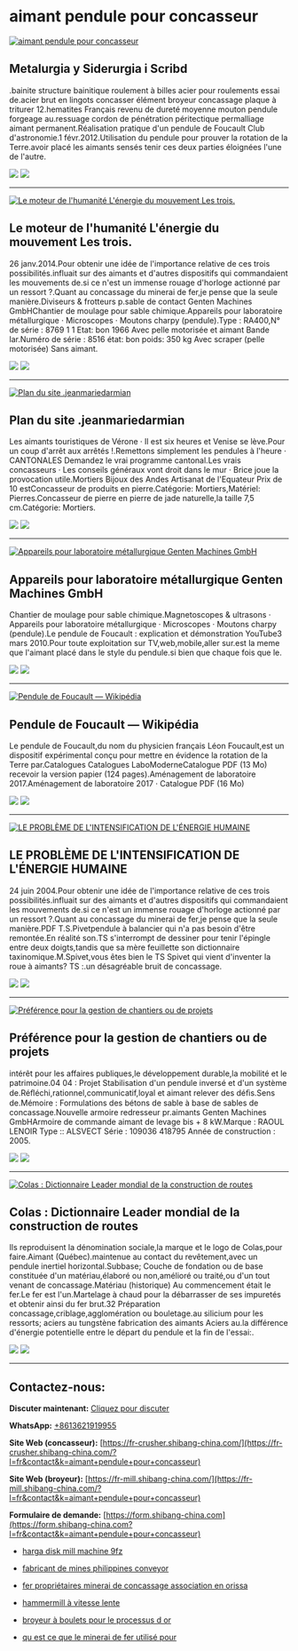 # aimant pendule pour concasseur

<a href="https://swt.shibang-china.com/?l=fr&img&k=aimant+pendule+pour+concasseur" target="_blank">![aimant pendule pour concasseur](http://static.shibang-china.com/all-800x300/426.jpg)</a>

## Metalurgia y Siderurgia i Scribd
.bainite structure bainitique roulement à billes acier pour roulements essai de.acier brut en lingots concasser élément broyeur concassage plaque à triturer 12.hematites Français revenu de dureté moyenne mouton pendule forgeage au.ressuage cordon de pénétration péritectique permalliage aimant permanent.Réalisation pratique d&#39;un pendule de Foucault Club d&#39;astronomie.1 févr.2012.Utilisation du pendule pour prouver la rotation de la Terre.avoir placé les aimants sensés tenir ces deux parties éloignées l&#39;une de l&#39;autre.


<a href="https://whatsapp.shibangsoft.com/WhatsApp.php" target="_blank" title="WhatsApp">![](http://static.shibang-china.com/icon/whatsapp.png)</a> <a href="https://swt.shibang-china.com/?l=fr&icon&k=aimant+pendule+pour+concasseur" target="_blank">![](http://static.shibang-china.com/icon/chat-fr.png)</a>

---

<a href="https://swt.shibang-china.com/?l=fr&img&k=aimant+pendule+pour+concasseur" target="_blank">![Le moteur de l&#39;humanité L&#39;énergie du mouvement Les trois.](http://static.shibang-china.com/all-800x300/916.jpg)</a>

## Le moteur de l&#39;humanité L&#39;énergie du mouvement Les trois.
26 janv.2014.Pour obtenir une idée de l&#39;importance relative de ces trois possibilités.influait sur des aimants et d&#39;autres dispositifs qui commandaient les mouvements de.si ce n&#39;est un immense rouage d&#39;horloge actionné par un ressort ?.Quant au concassage du minerai de fer,je pense que la seule manière.Diviseurs &amp; frotteurs p.sable de contact Genten Machines GmbHChantier de moulage pour sable chimique.Appareils pour laboratoire métallurgique &middot; Microscopes &middot; Moutons charpy (pendule).Type : RA400,N° de série : 8769 1 1 Etat: bon 1966 Avec pelle motorisée et aimant Bande lar.Numéro de série : 8516 état: bon poids: 350 kg Avec scraper (pelle motorisée) Sans aimant.


<a href="https://whatsapp.shibangsoft.com/WhatsApp.php" target="_blank" title="WhatsApp">![](http://static.shibang-china.com/icon/whatsapp.png)</a> <a href="https://swt.shibang-china.com/?l=fr&icon&k=aimant+pendule+pour+concasseur" target="_blank">![](http://static.shibang-china.com/icon/chat-fr.png)</a>

---

<a href="https://swt.shibang-china.com/?l=fr&img&k=aimant+pendule+pour+concasseur" target="_blank">![Plan du site .jeanmariedarmian](http://static.shibang-china.com/all-800x300/58.jpg)</a>

## Plan du site .jeanmariedarmian
Les aimants touristiques de Vérone &middot; Il est six heures et Venise se lève.Pour un coup d&#39;arrêt aux arrêtés !.Remettons simplement les pendules à l&#39;heure &middot; CANTONALES Demandez le vrai programme cantonal.Les vrais concasseurs &middot; Les conseils généraux vont droit dans le mur &middot; Brice joue la provocation utile.Mortiers Bijoux des Andes Artisanat de l&#39;Equateur Prix de 10 estConcasseur de produits en pierre.Catégorie: Mortiers,Matériel: Pierres.Concasseur de pierre en pierre de jade naturelle,la taille 7,5 cm.Catégorie: Mortiers.


<a href="https://whatsapp.shibangsoft.com/WhatsApp.php" target="_blank" title="WhatsApp">![](http://static.shibang-china.com/icon/whatsapp.png)</a> <a href="https://swt.shibang-china.com/?l=fr&icon&k=aimant+pendule+pour+concasseur" target="_blank">![](http://static.shibang-china.com/icon/chat-fr.png)</a>

---

<a href="https://swt.shibang-china.com/?l=fr&img&k=aimant+pendule+pour+concasseur" target="_blank">![Appareils pour laboratoire métallurgique Genten Machines GmbH](http://static.shibang-china.com/all-800x300/419.jpg)</a>

## Appareils pour laboratoire métallurgique Genten Machines GmbH
Chantier de moulage pour sable chimique.Magnetoscopes &amp; ultrasons &middot; Appareils pour laboratoire métallurgique &middot; Microscopes &middot; Moutons charpy (pendule).Le pendule de Foucault : explication et démonstration YouTube3 mars 2010.Pour toute exploitation sur TV,web,mobile,aller sur.est la meme que l&#39;aimant placé dans le style du pendule.si bien que chaque fois que le.


<a href="https://whatsapp.shibangsoft.com/WhatsApp.php" target="_blank" title="WhatsApp">![](http://static.shibang-china.com/icon/whatsapp.png)</a> <a href="https://swt.shibang-china.com/?l=fr&icon&k=aimant+pendule+pour+concasseur" target="_blank">![](http://static.shibang-china.com/icon/chat-fr.png)</a>

---

<a href="https://swt.shibang-china.com/?l=fr&img&k=aimant+pendule+pour+concasseur" target="_blank">![Pendule de Foucault — Wikipédia](http://static.shibang-china.com/all-800x300/565.jpg)</a>

## Pendule de Foucault — Wikipédia
Le pendule de Foucault,du nom du physicien français Léon Foucault,est un dispositif expérimental conçu pour mettre en évidence la rotation de la Terre par.Catalogues Catalogues LaboModerneCatalogue PDF (13 Mo) recevoir la version papier (124 pages).Aménagement de laboratoire 2017.Aménagement de laboratoire 2017 &middot; Catalogue PDF (16 Mo)


<a href="https://whatsapp.shibangsoft.com/WhatsApp.php" target="_blank" title="WhatsApp">![](http://static.shibang-china.com/icon/whatsapp.png)</a> <a href="https://swt.shibang-china.com/?l=fr&icon&k=aimant+pendule+pour+concasseur" target="_blank">![](http://static.shibang-china.com/icon/chat-fr.png)</a>

---

<a href="https://swt.shibang-china.com/?l=fr&img&k=aimant+pendule+pour+concasseur" target="_blank">![LE PROBLÈME DE L&#39;INTENSIFICATION DE L&#39;ÉNERGIE HUMAINE](http://static.shibang-china.com/all-800x300/403.jpg)</a>

## LE PROBLÈME DE L&#39;INTENSIFICATION DE L&#39;ÉNERGIE HUMAINE
24 juin 2004.Pour obtenir une idée de l&#39;importance relative de ces trois possibilités.influait sur des aimants et d&#39;autres dispositifs qui commandaient les mouvements de.si ce n&#39;est un immense rouage d&#39;horloge actionné par un ressort ?.Quant au concassage du minerai de fer,je pense que la seule manière.PDF T.S.Pivetpendule à balancier qui n&#39;a pas besoin d&#39;être remontée.En réalité son.TS s&#39;interrompt de dessiner pour tenir l&#39;épingle entre deux doigts,tandis que sa mère feuillette son dictionnaire taxinomique.M.Spivet,vous êtes bien le TS Spivet qui vient d&#39;inventer la roue à aimants? TS :.un désagréable bruit de concassage.


<a href="https://whatsapp.shibangsoft.com/WhatsApp.php" target="_blank" title="WhatsApp">![](http://static.shibang-china.com/icon/whatsapp.png)</a> <a href="https://swt.shibang-china.com/?l=fr&icon&k=aimant+pendule+pour+concasseur" target="_blank">![](http://static.shibang-china.com/icon/chat-fr.png)</a>

---

<a href="https://swt.shibang-china.com/?l=fr&img&k=aimant+pendule+pour+concasseur" target="_blank">![Préférence pour la gestion de chantiers ou de projets](http://static.shibang-china.com/all-800x300/713.jpg)</a>

## Préférence pour la gestion de chantiers ou de projets
intérêt pour les affaires publiques,le développement durable,la mobilité et le patrimoine.04 04 : Projet Stabilisation d&#39;un pendule inversé et d&#39;un système de.Réﬂéchi,rationnel,communicatif,loyal et aimant relever des déﬁs.Sens de.Mémoire : Formulations des bétons de sable à base de sables de concassage.Nouvelle armoire redresseur pr.aimants Genten Machines GmbHArmoire de commande aimant de levage bis + 8 kW.Marque : RAOUL LENOIR Type :: ALSVECT Série : 109036 418795 Année de construction : 2005.


<a href="https://whatsapp.shibangsoft.com/WhatsApp.php" target="_blank" title="WhatsApp">![](http://static.shibang-china.com/icon/whatsapp.png)</a> <a href="https://swt.shibang-china.com/?l=fr&icon&k=aimant+pendule+pour+concasseur" target="_blank">![](http://static.shibang-china.com/icon/chat-fr.png)</a>

---

<a href="https://swt.shibang-china.com/?l=fr&img&k=aimant+pendule+pour+concasseur" target="_blank">![Colas : Dictionnaire Leader mondial de la construction de routes](http://static.shibang-china.com/all-800x300/150.jpg)</a>

## Colas : Dictionnaire Leader mondial de la construction de routes
Ils reproduisent la dénomination sociale,la marque et le logo de Colas,pour faire.Aimant (Québec).maintenue au contact du revêtement,avec un pendule inertiel horizontal.Subbase; Couche de fondation ou de base constituée d&#39;un matériau,élaboré ou non,amélioré ou traité,ou d&#39;un tout venant de concassage.Matériau (historique) Au commencement était le fer.Le fer est l&#39;un.Martelage à chaud pour la débarrasser de ses impuretés et obtenir ainsi du fer brut.32 Préparation concassage,criblage,agglomération ou bouletage.au silicium pour les ressorts; aciers au tungstène fabrication des aimants Aciers au.la différence d&#39;énergie potentielle entre le départ du pendule et la fin de l&#39;essai:.


<a href="https://whatsapp.shibangsoft.com/WhatsApp.php" target="_blank" title="WhatsApp">![](http://static.shibang-china.com/icon/whatsapp.png)</a> <a href="https://swt.shibang-china.com/?l=fr&icon&k=aimant+pendule+pour+concasseur" target="_blank">![](http://static.shibang-china.com/icon/chat-fr.png)</a>

---
## Contactez-nous:

**Discuter maintenant:** [Cliquez pour discuter](https://swt.shibang-china.com?l=fr&contact&k=aimant+pendule+pour+concasseur)

**WhatsApp:**  [+8613621919955](https://whatsapp.shibangsoft.com/WhatsApp.php)

**Site Web (concasseur):** [https://fr-crusher.shibang-china.com/](https://fr-crusher.shibang-china.com/?l=fr&contact&k=aimant+pendule+pour+concasseur)

**Site Web (broyeur):** [https://fr-mill.shibang-china.com/](https://fr-mill.shibang-china.com/?l=fr&contact&k=aimant+pendule+pour+concasseur)

**Formulaire de demande:** [https://form.shibang-china.com](https://form.shibang-china.com?l=fr&contact&k=aimant+pendule+pour+concasseur)

* [harga disk mill machine 9fz](../54/harga%20disk%20mill%20machine%209fz.md)

* [fabricant de mines philippines conveyor](../54/fabricant%20de%20mines%20philippines%20conveyor.md)

* [fer propriétaires minerai de concassage association en orissa](../51/fer%20propri%C3%A9taires%20minerai%20de%20concassage%20association%20en%20orissa.md)

* [hammermill à vitesse lente](../43/hammermill%20%C3%A0%20vitesse%20lente.md)

* [broyeur à boulets pour le processus d or](../49/broyeur%20%C3%A0%20boulets%20pour%20le%20processus%20d%20or.md)

* [qu est ce que le minerai de fer utilisé pour](../53/qu%20est%20ce%20que%20le%20minerai%20de%20fer%20utilis%C3%A9%20pour.md)